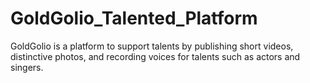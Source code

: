 # GoldGolio_Talented_Platform
GoldGolio is a platform to support talents by publishing short videos, distinctive photos, and recording voices for talents such as actors and singers.
